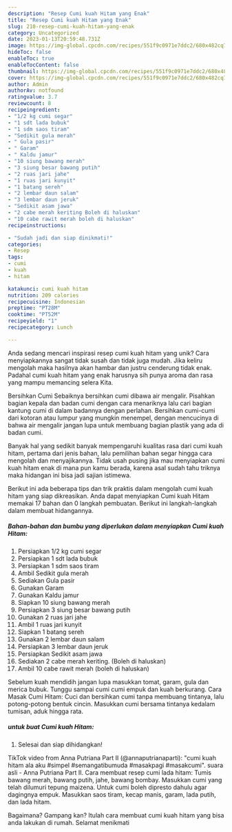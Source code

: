 ```yaml
---
description: "Resep Cumi kuah Hitam yang Enak"
title: "Resep Cumi kuah Hitam yang Enak"
slug: 210-resep-cumi-kuah-hitam-yang-enak
category: Uncategorized
date: 2023-01-13T20:59:48.731Z
image: https://img-global.cpcdn.com/recipes/551f9c0971e7ddc2/680x482cq70/cumi-kuah-hitam-foto-resep-utama.jpg
hideToc: false
enableToc: true
enableTocContent: false
thumbnail: https://img-global.cpcdn.com/recipes/551f9c0971e7ddc2/680x482cq70/cumi-kuah-hitam-foto-resep-utama.jpg
cover: https://img-global.cpcdn.com/recipes/551f9c0971e7ddc2/680x482cq70/cumi-kuah-hitam-foto-resep-utama.jpg
author: Admin
authorAv: notfound
ratingvalue: 3.7
reviewcount: 8
recipeingredient:
- "1/2 kg cumi segar"
- "1 sdt lada bubuk"
- "1 sdm saos tiram"
- "Sedikit gula merah"
- " Gula pasir"
- " Garam"
- " Kaldu jamur"
- "10 siung bawang merah"
- "3 siung besar bawang putih"
- "2 ruas jari jahe"
- "1 ruas jari kunyit"
- "1 batang sereh"
- "2 lembar daun salam"
- "3 lembar daun jeruk"
- "Sedikit asam jawa"
- "2 cabe merah keriting Boleh di haluskan"
- "10 cabe rawit merah boleh di haluskan"
recipeinstructions:

- "Sudah jadi dan siap dinikmati!"
categories:
- Resep
tags:
- cumi
- kuah
- hitam

katakunci: cumi kuah hitam 
nutrition: 209 calories
recipecuisine: Indonesian
preptime: "PT28M"
cooktime: "PT52M"
recipeyield: "1"
recipecategory: Lunch

---
```





Anda sedang mencari inspirasi resep cumi kuah hitam yang unik? Cara menyiapkannya sangat tidak susah dan tidak juga mudah. Jika keliru mengolah maka hasilnya akan hambar dan justru cenderung tidak enak. Padahal cumi kuah hitam yang enak harusnya sih punya aroma dan rasa yang mampu memancing selera Kita.





Bersihkan Cumi Sebaiknya bersihkan cumi dibawa air mengalir. Pisahkan bagian kepala dan badan cumi dengan cara menariknya lalu cari bagian kantung cumi di dalam badannya dengan perlahan. Bersihkan cumi-cumi dari kotoran atau lumpur yang mungkin menempel, dengan mencucinya di bahwa air mengalir jangan lupa untuk membuang bagian plastik yang ada di badan cumi.

Banyak hal yang sedikit banyak mempengaruhi kualitas rasa dari cumi kuah hitam, pertama dari jenis bahan, lalu pemilihan bahan segar hingga cara mengolah dan menyajikannya. Tidak usah pusing jika mau menyiapkan cumi kuah hitam enak di mana pun kamu berada, karena asal sudah tahu triknya maka hidangan ini bisa jadi sajian istimewa.






Berikut ini ada beberapa tips dan trik praktis dalam mengolah cumi kuah hitam yang siap dikreasikan. Anda dapat menyiapkan Cumi kuah Hitam memakai 17 bahan dan 0 langkah pembuatan. Berikut ini langkah-langkah dalam membuat hidangannya.

<!--inarticleads1-->

##### Bahan-bahan dan bumbu yang diperlukan dalam menyiapkan Cumi kuah Hitam:

1. Persiapkan 1/2 kg cumi segar
1. Persiapkan 1 sdt lada bubuk
1. Persiapkan 1 sdm saos tiram
1. Ambil Sedikit gula merah
1. Sediakan  Gula pasir
1. Gunakan  Garam
1. Gunakan  Kaldu jamur
1. Siapkan 10 siung bawang merah
1. Persiapkan 3 siung besar bawang putih
1. Gunakan 2 ruas jari jahe
1. Ambil 1 ruas jari kunyit
1. Siapkan 1 batang sereh
1. Gunakan 2 lembar daun salam
1. Persiapkan 3 lembar daun jeruk
1. Persiapkan Sedikit asam jawa
1. Sediakan 2 cabe merah keriting. (Boleh di haluskan)
1. Ambil 10 cabe rawit merah (boleh di haluskan)


Sebelum kuah mendidih jangan lupa masukkan tomat, garam, gula dan merica bubuk. Tunggu sampai cumi cumi empuk dan kuah berkurang. Cara Masak Cumi Hitam: Cuci dan bersihkan cumi tanpa membuang tintanya, lalu potong-potong bentuk cincin. Masukkan cumi bersama tintanya kedalam tumisan, aduk hingga rata. 

<!--inarticleads2-->

#####  untuk buat Cumi kuah Hitam:


1. Selesai dan siap dihidangkan!

TikTok video from Anna Putriana Part II (@annaputrianaparti): &#34;cumi kuah hitam ala aku #simpel #semangatibumuda #masakpagi #masakcumi&#34;. suara asli - Anna Putriana Part II. Cara membuat resep cumi lada hitam: Tumis bawang merah, bawang putih, jahe, bawang bombay. Masukkan cumi yang telah dilumuri tepung maizena. Untuk cumi boleh dipresto dahulu agar dagingnya empuk. Masukkan saos tiram, kecap manis, garam, lada putih, dan lada hitam. 

Bagaimana? Gampang kan? Itulah cara membuat cumi kuah hitam yang bisa anda lakukan di rumah. Selamat menikmati
